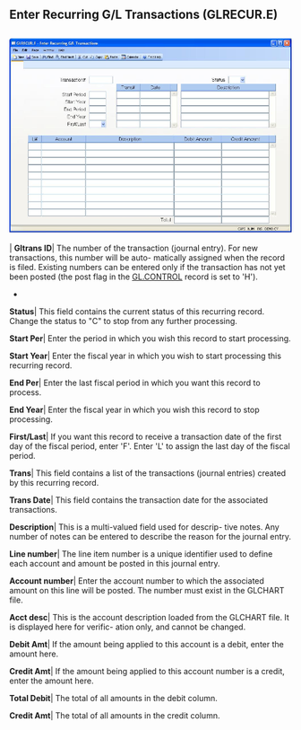 ## Enter Recurring G/L Transactions (GLRECUR.E)
<PageHeader />

##

![](./GLRECUR-E-1.jpg)

| **Gltrans ID**|  The number of the transaction (journal entry). For new
transactions, this number will be auto- matically assigned when the record is
filed. Existing numbers can be entered only if the transaction has not yet
been posted (the post flag in the [GL.CONTROL](../GL-CONTROL/README.md) record is set
to 'H').

-  
**Status**|  This field contains the current status of this recurring record.
Change the status to "C" to stop from any further processing.

**Start Per**|  Enter the period in which you wish this record to start
processing.

**Start Year**|  Enter the fiscal year in which you wish to start processing
this recurring record.

**End Per**|  Enter the last fiscal period in which you want this record to
process.

**End Year**|  Enter the fiscal year in which you wish this record to stop
processing.

**First/Last**|  If you want this record to receive a transaction date of the
first day of the fiscal period, enter 'F'. Enter 'L' to assign the last day of
the fiscal period.

**Trans**|  This field contains a list of the transactions (journal entries)
created by this recurring record.

**Trans Date**|  This field contains the transaction date for the associated
transactions.

**Description**|  This is a multi-valued field used for descrip- tive notes.
Any number of notes can be entered to describe the reason for the journal
entry.

**Line number**|  The line item number is a unique identifier used to define
each account and amount be posted in this journal entry.

**Account number**|  Enter the account number to which the associated amount
on this line will be posted. The number must exist in the GLCHART file.

**Acct desc**|  This is the account description loaded from the GLCHART file.
It is displayed here for verific- ation only, and cannot be changed.

**Debit Amt**|  If the amount being applied to this account is a debit, enter
the amount here.

**Credit Amt**|  If the amount being applied to this account number is a
credit, enter the amount here.

**Total Debit**|  The total of all amounts in the debit column.

**Credit Amt**|  The total of all amounts in the credit column.


<badge text= "Version 8.10.57 " vertical="middle" />

<PageFooter />
